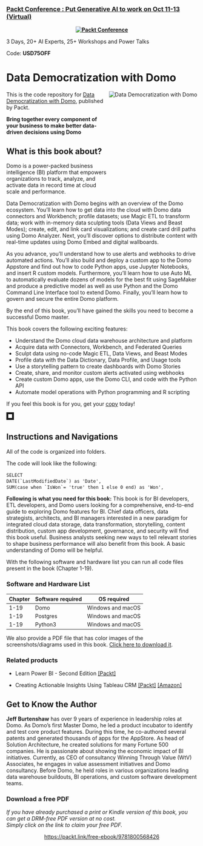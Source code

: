 
### [Packt Conference : Put Generative AI to work on Oct 11-13 (Virtual)](https://packt.link/JGIEY)

<b><p align='center'>[![Packt Conference](https://hub.packtpub.com/wp-content/uploads/2023/08/put-generative-ai-to-work-packt.png)](https://packt.link/JGIEY)</p></b> 
3 Days, 20+ AI Experts, 25+ Workshops and Power Talks 

Code: <b>USD75OFF</b>




# Data Democratization with Domo		

<a href="https://www.packtpub.com/product/data-democratization-with-domo/9781800568426"><img src="https://static.packt-cdn.com/products/9781800568426/cover/smaller" alt="Data Democratization with Domo	" height="256px" align="right"></a>

This is the code repository for [Data Democratization with Domo](https://www.packtpub.com/product/data-democratization-with-domo/9781800568426), published by Packt.

**Bring together every component of your business to make better data-driven decisions using Domo**

## What is this book about?

Domo is a power-packed business intelligence (BI) platform that empowers organizations to track, analyze, and activate data in record time at cloud scale and performance.

Data Democratization with Domo begins with an overview of the Domo ecosystem. You’ll learn how to get data into the cloud with Domo data connectors and Workbench; profile datasets; use Magic ETL to transform data; work with in-memory data sculpting tools (Data Views and Beast Modes); create, edit, and link card visualizations; and create card drill paths using Domo Analyzer. Next, you’ll discover options to distribute content with real-time updates using Domo Embed and digital wallboards. 

As you advance, you’ll understand how to use alerts and webhooks to drive automated actions. You’ll also build and deploy a custom app to the Domo Appstore and find out how to code Python apps, use Jupyter Notebooks, and insert R custom models. Furthermore, you’ll learn how to use Auto ML to automatically evaluate dozens of models for the best fit using SageMaker and produce a predictive model as well as use Python and the Domo Command Line Interface tool to extend Domo. Finally, you’ll learn how to govern and secure the entire Domo platform.

By the end of this book, you’ll have gained the skills you need to become a successful Domo master.

This book covers the following exciting features: 
* Understand the Domo cloud data warehouse architecture and platform
* Acquire data with Connectors, Workbench, and Federated Queries
* Sculpt data using no-code Magic ETL, Data Views, and Beast Modes
* Profile data with the Data Dictionary, Data Profile, and Usage tools
* Use a storytelling pattern to create dashboards with Domo Stories
* Create, share, and monitor custom alerts activated using webhooks
* Create custom Domo apps, use the Domo CLI, and code with the Python API
* Automate model operations with Python programming and R scripting

If you feel this book is for you, get your [copy](https://www.amazon.in/Data-Democratization-Domo-component-data-driven/dp/1800568428/ref=sr_1_1?crid=5Y9SHLQ31GSA&keywords=Data+Democratization+with+Domo&qid=1654843172&sprefix=data+democratization+with+domo+%2Caps%2C208&sr=8-1) today!

<a href="https://www.packtpub.com/product/data-democratization-with-domo/9781800568426"><img src="https://raw.githubusercontent.com/PacktPublishing/GitHub/master/GitHub.png" alt="https://www.packtpub.com/" border="5" /></a>

## Instructions and Navigations
All of the code is organized into folders.

The code will look like the following:
```
SELECT
DATE(`LastModifiedDate`) as 'Date',
SUM(case when `IsWon`= 'true' then 1 else 0 end) as 'Won',
```

**Following is what you need for this book:**
This book is for BI developers, ETL developers, and Domo users looking for a comprehensive, end-to-end guide to exploring Domo features for BI. Chief data officers, data strategists, architects, and BI managers interested in a new paradigm for integrated cloud data storage, data transformation, storytelling, content distribution, custom app development, governance, and security will find this book useful. Business analysts seeking new ways to tell relevant stories to shape business performance will also benefit from this book. A basic understanding of Domo will be helpful.

With the following software and hardware list you can run all code files present in the book (Chapter 1-19).

### Software and Hardware List

| Chapter  | Software required                                                                    | OS required                        |
| -------- | -------------------------------------------------------------------------------------| -----------------------------------|
|  	1-19	   |   Domo                         			  | Windows and macOS | 		
|  	1-19	   |   	Postgres                          			  |  Windows and macOS | 		
|  	1-19	   |   Python3                         			  |  Windows and macOS | 		

We also provide a PDF file that has color images of the screenshots/diagrams used in this book. [Click here to download it](https://static.packt-cdn.com/downloads/9781800568426_ColorImages.pdf).

### Related products <Other books you may enjoy>
* Learn Power BI - Second Edition  [[Packt]](https://www.packtpub.com/product/learn-power-bi-second-edition/9781801811958) 
  
* Creating Actionable Insights Using Tableau CRM [[Packt]](https://www.packtpub.com/product/creating-actionable-insights-using-tableau-crm/9781801074391) [[Amazon]](https://www.amazon.in/Creating-Actionable-Insights-Using-Tableau/dp/1801074399/ref=sr_1_1?crid=22QPQYX2LWVXT&keywords=Creating+Actionable+Insights+Using+Tableau+CRM&qid=1654843701&sprefix=creating+actionable+insights+using+tableau+crm%2Caps%2C266&sr=8-1)
  
## Get to Know the Author
**Jeff Burtenshaw** has over 9 years of experience in leadership roles at Domo. As Domo’s first Master Domo, he led a product incubator to identify and test core product features. During this time, he co-authored several patents and generated thousands of apps for the AppStore.
As head of Solution Architecture, he created solutions for many Fortune 500 companies. He is passionate about showing the economic impact of BI initiatives.
Currently, as CEO of consultancy Winning Through Value (WtV) Associates, he engages in value assessment initiatives and Domo consultancy.
Before Domo, he held roles in various organizations leading data warehouse buildouts, BI operations, and custom software development teams.
### Download a free PDF

 <i>If you have already purchased a print or Kindle version of this book, you can get a DRM-free PDF version at no cost.<br>Simply click on the link to claim your free PDF.</i>
<p align="center"> <a href="https://packt.link/free-ebook/9781800568426">https://packt.link/free-ebook/9781800568426 </a> </p>